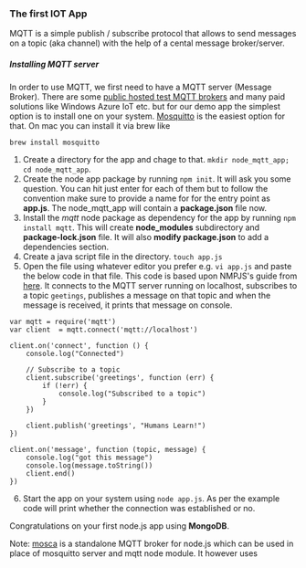 ### The first IOT App
MQTT is a simple publish / subscribe protocol that allows to send messages on a topic (aka channel) with the help of a cental message broker/server.

##### Installing MQTT server
In order to use MQTT, we first need to have a MQTT server (Message Broker). There are some [public hosted test MQTT brokers](https://github.com/mqtt/mqtt.github.io/wiki/public_brokers) and many paid solutions like Windows Azure IoT etc. but for our demo app the simplest option is to install one on your system. [Mosquitto](https://mosquitto.org/) is the easiest option for that. On mac you can install it via brew like
```
brew install mosquitto
```
1. Create a directory for the app and chage to that. ```mkdir node_mqtt_app; cd node_mqtt_app```.
2. Create the node app package by running ```npm init```. It will ask you some question. You can hit just enter for each of them but to follow the convention make sure to provide a name for for the entry point as **app.js**. The node_mqtt_app will contain a **package.json** file now.
3. Install the _mqtt_ node package as dependency for the app by running ```npm install mqtt```. This will create **node_modules** subdirectory and **package-lock.json** file. It will also **modify package.json** to add a dependencies section.
4. Create a java script file in the directory. ```touch app.js```
5. Open the file using whatever editor you prefer e.g. ```vi app.js``` and paste the below code in that file. This code is based upon NMPJS's guide from [here](https://www.npmjs.com/package/mqtt). It  connects to the MQTT server running on localhost, subscribes to a topic ```geetings```, publishes a message on that topic and when the message is received, it prints that message on console.

```
var mqtt = require('mqtt')
var client  = mqtt.connect('mqtt://localhost')

client.on('connect', function () {
    console.log("Connected")

    // Subscribe to a topic
    client.subscribe('greetings', function (err) {
        if (!err) {
            console.log("Subscribed to a topic")
        }
    })

    client.publish('greetings', "Humans Learn!")
})

client.on('message', function (topic, message) {
    console.log("got this message")
    console.log(message.toString())
    client.end()
})
```
6. Start the app on your system using ```node app.js```. As per the example code will print whether the connection was established or no.

Congratulations on your first node.js app using **MongoDB**.

Note: [mosca](http://www.mosca.io/) is a standalone MQTT broker for node.js which can be used in place of mosquitto server and mqtt node module. It however uses